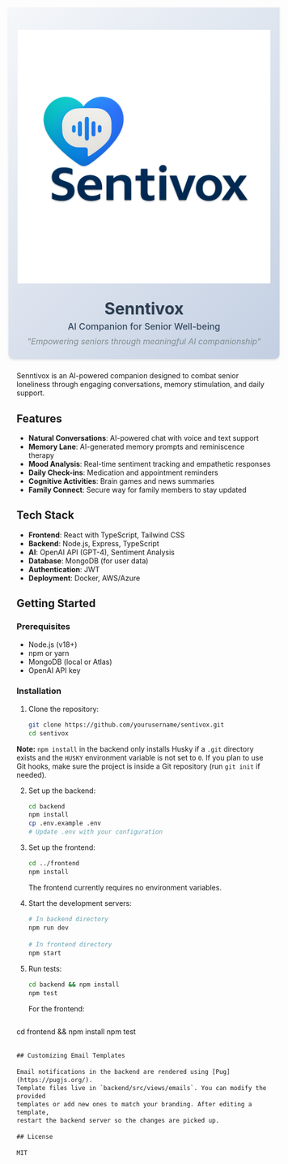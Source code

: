 <div style="background: linear-gradient(135deg, #f5f7fa 0%, #c3cfe2 100%); padding: 1.5rem 1rem; margin: -1rem -1rem 1.5rem -1rem; border-radius: 0 0 10px 10px; box-shadow: 0 2px 4px rgba(0, 0, 0, 0.1);">
  <div style="max-width: 1000px; margin: 0 auto; text-align: center;">
    <div style="display: flex; flex-direction: column; align-items: center;">
      <div style="width: 100%; display: flex; justify-content: center; padding: 20px 0 30px 0;">
        <img 
          src=".github/images/logo.png" 
          alt="Senntivox Logo"
          style="width: 500px; max-width: 100%; height: auto; display: block;"
        />
      </div>
      <div style="padding: 0 1rem;">
        <h1 style="
          font-size: 2rem; 
          margin: 0 0 0.3rem 0;
          color: #2c3e50;
          font-weight: 700;
          text-shadow: 1px 1px 2px rgba(0,0,0,0.1);
        ">Senntivox</h1>
        <p style="
          font-size: 1.1rem; 
          margin: 0 0 0.5rem 0;
          color: #34495e;
          font-weight: 500;
        ">
          AI Companion for Senior Well-being
        </p>
        <p style="
          font-style: italic; 
          font-size: 1rem; 
          color: #7f8c8d;
          max-width: 600px;
          margin: 0 auto;
          line-height: 1.4;
        ">
          "Empowering seniors through meaningful AI companionship"
        </p>
      </div>
    </div>
  </div>
</div>


Senntivox is an AI-powered companion designed to combat senior loneliness through engaging conversations, memory stimulation, and daily support.

## Features

- **Natural Conversations**: AI-powered chat with voice and text support
- **Memory Lane**: AI-generated memory prompts and reminiscence therapy
- **Mood Analysis**: Real-time sentiment tracking and empathetic responses
- **Daily Check-ins**: Medication and appointment reminders
- **Cognitive Activities**: Brain games and news summaries
- **Family Connect**: Secure way for family members to stay updated

## Tech Stack

- **Frontend**: React with TypeScript, Tailwind CSS
- **Backend**: Node.js, Express, TypeScript
- **AI**: OpenAI API (GPT-4), Sentiment Analysis
- **Database**: MongoDB (for user data)
- **Authentication**: JWT
- **Deployment**: Docker, AWS/Azure

## Getting Started

### Prerequisites

- Node.js (v18+)
- npm or yarn
- MongoDB (local or Atlas)
- OpenAI API key

### Installation

1. Clone the repository:
   ```bash
   git clone https://github.com/yourusername/sentivox.git
   cd sentivox
   ```
  **Note:** `npm install` in the backend only installs Husky if a `.git`
  directory exists and the `HUSKY` environment variable is not set to `0`.
  If you plan to use Git hooks, make sure the project is inside a Git
  repository (run `git init` if needed).

2. Set up the backend:
   ```bash
   cd backend
   npm install
   cp .env.example .env
   # Update .env with your configuration
   ```

3. Set up the frontend:
   ```bash
   cd ../frontend
   npm install
   ```
   The frontend currently requires no environment variables.

4. Start the development servers:
   ```bash
   # In backend directory
   npm run dev

   # In frontend directory
   npm start
   ```

5. Run tests:
   ```bash
   cd backend && npm install
   npm test
   ```

   For the frontend:
   ```bash
cd frontend && npm install
   npm test
   ```

## Customizing Email Templates

Email notifications in the backend are rendered using [Pug](https://pugjs.org/).
Template files live in `backend/src/views/emails`. You can modify the provided
templates or add new ones to match your branding. After editing a template,
restart the backend server so the changes are picked up.

## License

MIT
